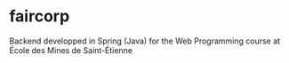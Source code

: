 # faircorp
Backend developped in Spring (Java) for the Web Programming course at École des Mines de Saint-Étienne
